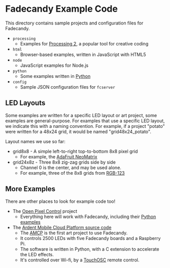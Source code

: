 Fadecandy Example Code
======================

This directory contains sample projects and configuration files for Fadecandy.

* `processing`
  * Examples for [Processing 2](http://processing.org/), a popular tool for creative coding
* `html`
  * Browser-based examples, written in JavaScript with HTML5
* `node`
  * JavaScript examples for Node.js
* `python`
  * Some examples written in [Python](http://python.org/)
* `config`
  * Sample JSON configuration files for `fcserver`

LED Layouts
-----------

Some examples are written for a specific LED layout or art project, some examples are general-purpose. For examples that use a specific LED layout, we indicate this with a naming convention. For example, if a project "potato" were written for a 48x24 grid, it would be named "grid48x24_potato".

Layout names we use so far:

* grid8x8 - A simple left-to-right top-to-bottom 8x8 pixel grid
  * For example, the [AdaFruit NeoMatrix](http://www.adafruit.com/products/1487)
* grid24x8z - Three 8x8 zig-zag grids side by side
  * Channel 0 is the center, and may be used alone.
  * For example, three of the 8x8 grids from [RGB-123](http://www.kickstarter.com/projects/311408456/rgb-123-led-matrices)

More Examples
-------------

There are other places to look for example code too!

* The [Open Pixel Control](https://github.com/zestyping/openpixelcontrol) project
  * Everything here will work with Fadecandy, including their [Python examples](https://github.com/zestyping/openpixelcontrol/tree/master/python_clients)
* The [Ardent Mobile Cloud Platform source code](https://github.com/ArdentHeavyIndustries/amcp-rpi)
  * The [AMCP](http://scanlime.org/2013/09/the-ardent-mobile-cloud-platform/) is the first art project to use Fadecandy.
  * It controls 2500 LEDs with five Fadecandy boards and a Raspberry Pi.
  * The software is written in Python, with a C extension to accelerate the LED effects.
  * It's controlled over Wi-fi, by a [TouchOSC](http://hexler.net/software/touchosc) remote control.
